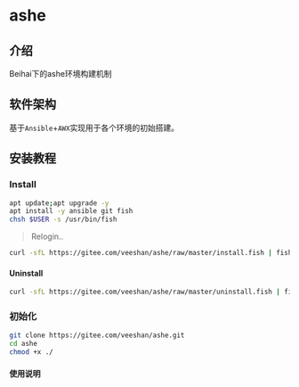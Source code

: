 # ashe

## 介绍

Beihai下的ashe环境构建机制

## 软件架构

基于`Ansible`+`AWX`实现用于各个环境的初始搭建。

## 安装教程

### Install

```sh
apt update;apt upgrade -y
apt install -y ansible git fish
chsh $USER -s /usr/bin/fish
```

> Relogin..

```sh
curl -sfL https://gitee.com/veeshan/ashe/raw/master/install.fish | fish
```

#### Uninstall

```sh
curl -sfL https://gitee.com/veeshan/ashe/raw/master/uninstall.fish | fish
```

### 初始化

```sh
git clone https://gitee.com/veeshan/ashe.git
cd ashe
chmod +x ./
```

#### 使用说明
